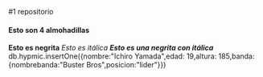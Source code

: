 #1 repositorio
#### Esto son 4 almohadillas
**Esto es negrita**
*Esto es itálica*
**_Esto es una negrita con itálica_**
db.hypmic.insertOne({nombre:"Ichiro Yamada",edad: 19,altura: 185,banda:{nombrebanda:"Buster Bros",posicion:"lider"}})

